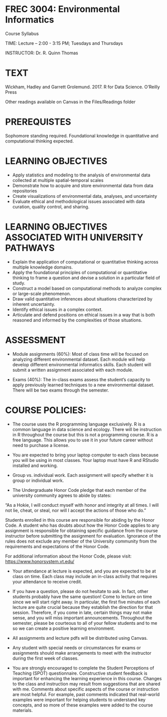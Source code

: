 # FREC 3004: Environmental Informatics

Course Syllabus

TIME:  Lecture – 2:00 - 3:15 PM; Tuesdays and Thursdays

INSTRUCTOR:    Dr. R. Quinn Thomas

# TEXT 
 
Wickham, Hadley and Garrett Grolemund.  2017. R for Data Science.  O’Reilly Press

Other readings available on Canvas in the Files/Readings folder

# PREREQUISTES  

Sophomore standing required. Foundational knowledge in quantitative and computational thinking expected.


# LEARNING OBJECTIVES

*	Apply statistics and modeling to the analysis of environmental data collected at multiple spatial-temporal scales
*	Demonstrate how to acquire and store environmental data from data repositories
*	Create visualizations of environmental data, analyses, and uncertainty
*	Evaluate ethical and methodological issues associated with data curation, quality control, and sharing.

# LEARNING OBJECTIVES ASSOCIATED WITH UNIVERSITY PATHWAYS

*	Explain the application of computational or quantitative thinking across multiple knowledge domains.
*	Apply the foundational principles of computational or quantitative thinking to frame a question and devise a solution in a particular field of study.
*	Construct a model based on computational methods to analyze complex or large-scale phenomenon.
*	Draw valid quantitative inferences about situations characterized by inherent uncertainty.
*	Identify ethical issues in a complex context.
*	Articulate and defend positions on ethical issues in a way that is both reasoned and informed by the complexities of those situations.

# ASSESSMENT

*	Module assignments (60%): Most of class time will be focused on analyzing different environmental dataset.  Each module will help develop different environmental informatics skills.  Each student will submit a written assignment associated with each module.  

*	Exams (40%):  The in-class exams assess the student’s capacity to apply previously learned techniques to a new environmental dataset.  There will be two exams through the semester.

# COURSE POLICIES:

*	The course uses the R programming language exclusively.  R is a common language in data science and ecology.  There will be instruction in R throughout the course but this is not a programming course.  R is a free language.  This allows you to use it in your future career without need to purchase a license. 

*	You are expected to bring your laptop computer to each class because you will be using in most classes.  Your laptop must have R and RStudio installed and working. 

*	Group vs. individual work.  Each assignment will specify whether it is group or individual work.  

*	The Undergraduate Honor Code pledge that each member of the university community agrees to abide by states:

 “As a Hokie, I will conduct myself with honor and integrity at all times. I will  not lie, cheat, or steal, nor will I accept the actions of those who do.”

Students enrolled in this course are responsible for abiding by the Honor Code. A student who has doubts about how the Honor Code applies to any assignment is responsible for obtaining specific guidance from the course instructor before submitting the assignment for evaluation. Ignorance of the rules does not exclude any member of the University community from the requirements and expectations of the Honor Code.

For additional information about the Honor Code, please visit: https://www.honorsystem.vt.edu/

*	Your attendance at lecture is expected, and you are expected to be at class on time. Each class may include an in-class activity that requires your attendance to receive credit.

*	If you have a question, please do not hesitate to ask. In fact, other students probably have the same question! Come to lecture on time since we will start right away. In particular, the first five minutes of each lecture are quite crucial because they establish the direction for that session. Therefore, if you come in late, certain things may not make sense, and you will miss important announcements. Throughout the semester, please be courteous to all of your fellow students and to me so we can create a positive learning environment.

*	All assignments and lecture pdfs will be distributed using Canvas.

*	Any student with special needs or circumstances for exams or assignments should make arrangements to meet with the instructor during the first week of classes.

*	You are strongly encouraged to complete the Student Perceptions of Teaching (SPOT) questionnaire. Constructive student feedback is important for enhancing the learning experience in this course. Changes to the class and instruction may result from suggestions that are shared with me. Comments about specific aspects of the course or instruction are most helpful. For example, past comments indicated that real-world examples were important for helping students to understand key concepts, and so more of these examples were added to the course materials.
